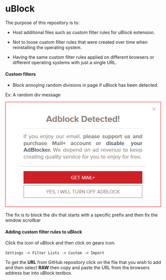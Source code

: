 # uBlock

The purpose of this repository is to:

* Host additional files such as custom filter rules for uBlock extension.

* Not to loose custom filter rules that were created over time when reinstalling the operating system.
   
* Having the same custom filter rules applied on different browsers or different operating systems with just a single URL.

#### Custom filters

* Block annoying random divisions in page if uBlock has been detected.


Ex: A random div message

![Inbox Lv](/assets/images/inbox_lv__div.png)

The fix is to block the div that starts with a specific prefix and then fix the window scrollbar
#### Adding custom filter rules to uBlock

Click the icon of uBlock and then click on gears icon.

`Settings -> Filter Lists -> Custom -> Import`

To get the **URL** from GitHub repository click on the file that you wish to add and then select **RAW** then copy and paste the URL from the browsers address bar into uBlock textbox.
